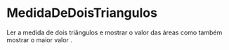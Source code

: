 # MedidaDeDoisTriangulos
Ler a medida de dois triângulos e mostrar o valor das áreas como também mostrar o maior valor .
